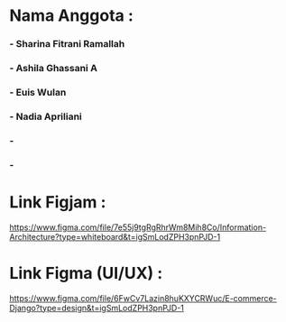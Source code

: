 # Nama Anggota :
### - Sharina Fitrani Ramallah
### - Ashila Ghassani A
### - Euis Wulan
### - Nadia Apriliani
### -
### -

# Link Figjam : 
https://www.figma.com/file/7e55j9tgRgRhrWm8Mih8Co/Information-Architecture?type=whiteboard&t=igSmLodZPH3pnPJD-1

# Link Figma (UI/UX) : 
https://www.figma.com/file/6FwCv7Lazin8huKXYCRWuc/E-commerce-Django?type=design&t=igSmLodZPH3pnPJD-1 

